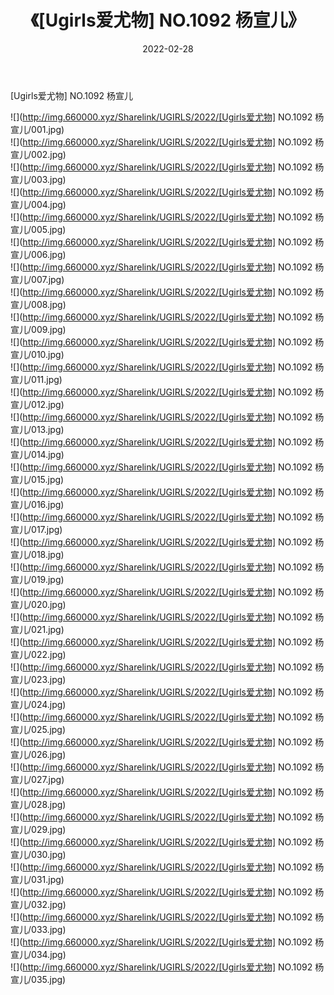 ﻿---
layout: post
title:  《[Ugirls爱尤物] NO.1092 杨宣儿》
date:   2022-02-28
img: http://img.660000.xyz/Sharelink/UGIRLS/2022/[Ugirls爱尤物] NO.1092 杨宣儿/000.jpg
categories: [美女, 清纯, 唯美]
---

[Ugirls爱尤物] NO.1092 杨宣儿

 ![](http://img.660000.xyz/Sharelink/UGIRLS/2022/[Ugirls爱尤物] NO.1092 杨宣儿/001.jpg) <br>![](http://img.660000.xyz/Sharelink/UGIRLS/2022/[Ugirls爱尤物] NO.1092 杨宣儿/002.jpg) <br>![](http://img.660000.xyz/Sharelink/UGIRLS/2022/[Ugirls爱尤物] NO.1092 杨宣儿/003.jpg) <br>![](http://img.660000.xyz/Sharelink/UGIRLS/2022/[Ugirls爱尤物] NO.1092 杨宣儿/004.jpg) <br>![](http://img.660000.xyz/Sharelink/UGIRLS/2022/[Ugirls爱尤物] NO.1092 杨宣儿/005.jpg) <br>![](http://img.660000.xyz/Sharelink/UGIRLS/2022/[Ugirls爱尤物] NO.1092 杨宣儿/006.jpg) <br>![](http://img.660000.xyz/Sharelink/UGIRLS/2022/[Ugirls爱尤物] NO.1092 杨宣儿/007.jpg) <br>![](http://img.660000.xyz/Sharelink/UGIRLS/2022/[Ugirls爱尤物] NO.1092 杨宣儿/008.jpg) <br>![](http://img.660000.xyz/Sharelink/UGIRLS/2022/[Ugirls爱尤物] NO.1092 杨宣儿/009.jpg) <br>![](http://img.660000.xyz/Sharelink/UGIRLS/2022/[Ugirls爱尤物] NO.1092 杨宣儿/010.jpg) <br>![](http://img.660000.xyz/Sharelink/UGIRLS/2022/[Ugirls爱尤物] NO.1092 杨宣儿/011.jpg) <br>![](http://img.660000.xyz/Sharelink/UGIRLS/2022/[Ugirls爱尤物] NO.1092 杨宣儿/012.jpg) <br>![](http://img.660000.xyz/Sharelink/UGIRLS/2022/[Ugirls爱尤物] NO.1092 杨宣儿/013.jpg) <br>![](http://img.660000.xyz/Sharelink/UGIRLS/2022/[Ugirls爱尤物] NO.1092 杨宣儿/014.jpg) <br>![](http://img.660000.xyz/Sharelink/UGIRLS/2022/[Ugirls爱尤物] NO.1092 杨宣儿/015.jpg) <br>![](http://img.660000.xyz/Sharelink/UGIRLS/2022/[Ugirls爱尤物] NO.1092 杨宣儿/016.jpg) <br>![](http://img.660000.xyz/Sharelink/UGIRLS/2022/[Ugirls爱尤物] NO.1092 杨宣儿/017.jpg) <br>![](http://img.660000.xyz/Sharelink/UGIRLS/2022/[Ugirls爱尤物] NO.1092 杨宣儿/018.jpg) <br>![](http://img.660000.xyz/Sharelink/UGIRLS/2022/[Ugirls爱尤物] NO.1092 杨宣儿/019.jpg) <br>![](http://img.660000.xyz/Sharelink/UGIRLS/2022/[Ugirls爱尤物] NO.1092 杨宣儿/020.jpg) <br>![](http://img.660000.xyz/Sharelink/UGIRLS/2022/[Ugirls爱尤物] NO.1092 杨宣儿/021.jpg) <br>![](http://img.660000.xyz/Sharelink/UGIRLS/2022/[Ugirls爱尤物] NO.1092 杨宣儿/022.jpg) <br>![](http://img.660000.xyz/Sharelink/UGIRLS/2022/[Ugirls爱尤物] NO.1092 杨宣儿/023.jpg) <br>![](http://img.660000.xyz/Sharelink/UGIRLS/2022/[Ugirls爱尤物] NO.1092 杨宣儿/024.jpg) <br>![](http://img.660000.xyz/Sharelink/UGIRLS/2022/[Ugirls爱尤物] NO.1092 杨宣儿/025.jpg) <br>![](http://img.660000.xyz/Sharelink/UGIRLS/2022/[Ugirls爱尤物] NO.1092 杨宣儿/026.jpg) <br>![](http://img.660000.xyz/Sharelink/UGIRLS/2022/[Ugirls爱尤物] NO.1092 杨宣儿/027.jpg) <br>![](http://img.660000.xyz/Sharelink/UGIRLS/2022/[Ugirls爱尤物] NO.1092 杨宣儿/028.jpg) <br>![](http://img.660000.xyz/Sharelink/UGIRLS/2022/[Ugirls爱尤物] NO.1092 杨宣儿/029.jpg) <br>![](http://img.660000.xyz/Sharelink/UGIRLS/2022/[Ugirls爱尤物] NO.1092 杨宣儿/030.jpg) <br>![](http://img.660000.xyz/Sharelink/UGIRLS/2022/[Ugirls爱尤物] NO.1092 杨宣儿/031.jpg) <br>![](http://img.660000.xyz/Sharelink/UGIRLS/2022/[Ugirls爱尤物] NO.1092 杨宣儿/032.jpg) <br>![](http://img.660000.xyz/Sharelink/UGIRLS/2022/[Ugirls爱尤物] NO.1092 杨宣儿/033.jpg) <br>![](http://img.660000.xyz/Sharelink/UGIRLS/2022/[Ugirls爱尤物] NO.1092 杨宣儿/034.jpg) <br>![](http://img.660000.xyz/Sharelink/UGIRLS/2022/[Ugirls爱尤物] NO.1092 杨宣儿/035.jpg) <br>